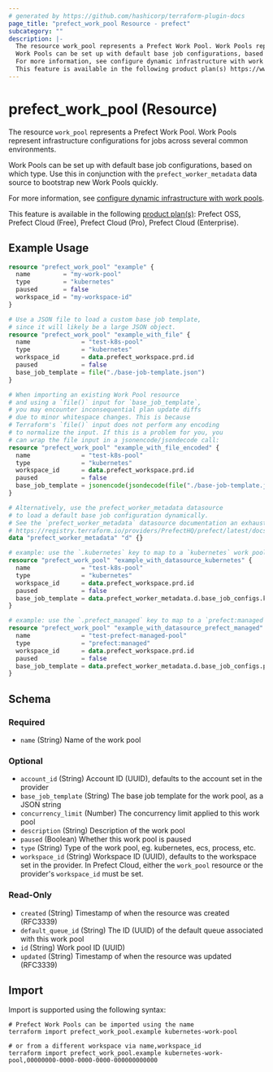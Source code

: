 ```yaml
---
# generated by https://github.com/hashicorp/terraform-plugin-docs
page_title: "prefect_work_pool Resource - prefect"
subcategory: ""
description: |-
  The resource work_pool represents a Prefect Work Pool. Work Pools represent infrastructure configurations for jobs across several common environments.
  Work Pools can be set up with default base job configurations, based on which type. Use this in conjunction with the prefect_worker_metadata data source to bootstrap new Work Pools quickly.
  For more information, see configure dynamic infrastructure with work pools https://docs.prefect.io/v3/deploy/infrastructure-concepts/work-pools.
  This feature is available in the following product plan(s) https://www.prefect.io/pricing: Prefect OSS, Prefect Cloud (Free), Prefect Cloud (Pro), Prefect Cloud (Enterprise).
---
```


# prefect_work_pool (Resource)

The resource `work_pool` represents a Prefect Work Pool. Work Pools represent infrastructure configurations for jobs across several common environments.

Work Pools can be set up with default base job configurations, based on which type. Use this in conjunction with the `prefect_worker_metadata` data source to bootstrap new Work Pools quickly.

For more information, see [configure dynamic infrastructure with work pools](https://docs.prefect.io/v3/deploy/infrastructure-concepts/work-pools).

This feature is available in the following [product plan(s)](https://www.prefect.io/pricing): Prefect OSS, Prefect Cloud (Free), Prefect Cloud (Pro), Prefect Cloud (Enterprise).

## Example Usage

```terraform
resource "prefect_work_pool" "example" {
  name         = "my-work-pool"
  type         = "kubernetes"
  paused       = false
  workspace_id = "my-workspace-id"
}

# Use a JSON file to load a custom base job template,
# since it will likely be a large JSON object.
resource "prefect_work_pool" "example_with_file" {
  name              = "test-k8s-pool"
  type              = "kubernetes"
  workspace_id      = data.prefect_workspace.prd.id
  paused            = false
  base_job_template = file("./base-job-template.json")
}

# When importing an existing Work Pool resource
# and using a `file()` input for `base_job_template`,
# you may encounter inconsequential plan update diffs
# due to minor whitespace changes. This is because
# Terraform's `file()` input does not perform any encoding
# to normalize the input. If this is a problem for you, you
# can wrap the file input in a jsonencode/jsondecode call:
resource "prefect_work_pool" "example_with_file_encoded" {
  name              = "test-k8s-pool"
  type              = "kubernetes"
  workspace_id      = data.prefect_workspace.prd.id
  paused            = false
  base_job_template = jsonencode(jsondecode(file("./base-job-template.json")))
}

# Alternatively, use the prefect_worker_metadata datasource
# to load a default base job configuration dynamically.
# See the `prefect_worker_metadata` datasource documentation an exhaustive list of keys.
# https://registry.terraform.io/providers/PrefectHQ/prefect/latest/docs/data-sources/worker_metadata
data "prefect_worker_metadata" "d" {}

# example: use the `.kubernetes` key to map to a `kubernetes` work pool type
resource "prefect_work_pool" "example_with_datasource_kubernetes" {
  name              = "test-k8s-pool"
  type              = "kubernetes"
  workspace_id      = data.prefect_workspace.prd.id
  paused            = false
  base_job_template = data.prefect_worker_metadata.d.base_job_configs.kubernetes
}

# example: use the `.prefect_managed` key to map to a `prefect:managed` work pool type
resource "prefect_work_pool" "example_with_datasource_prefect_managed" {
  name              = "test-prefect-managed-pool"
  type              = "prefect:managed"
  workspace_id      = data.prefect_workspace.prd.id
  paused            = false
  base_job_template = data.prefect_worker_metadata.d.base_job_configs.prefect_managed
}
```

<!-- schema generated by tfplugindocs -->
## Schema

### Required

- `name` (String) Name of the work pool

### Optional

- `account_id` (String) Account ID (UUID), defaults to the account set in the provider
- `base_job_template` (String) The base job template for the work pool, as a JSON string
- `concurrency_limit` (Number) The concurrency limit applied to this work pool
- `description` (String) Description of the work pool
- `paused` (Boolean) Whether this work pool is paused
- `type` (String) Type of the work pool, eg. kubernetes, ecs, process, etc.
- `workspace_id` (String) Workspace ID (UUID), defaults to the workspace set in the provider. In Prefect Cloud, either the `work_pool` resource or the provider's `workspace_id` must be set.

### Read-Only

- `created` (String) Timestamp of when the resource was created (RFC3339)
- `default_queue_id` (String) The ID (UUID) of the default queue associated with this work pool
- `id` (String) Work pool ID (UUID)
- `updated` (String) Timestamp of when the resource was updated (RFC3339)

## Import

Import is supported using the following syntax:

```shell
# Prefect Work Pools can be imported using the name
terraform import prefect_work_pool.example kubernetes-work-pool

# or from a different workspace via name,workspace_id
terraform import prefect_work_pool.example kubernetes-work-pool,00000000-0000-0000-0000-000000000000
```
